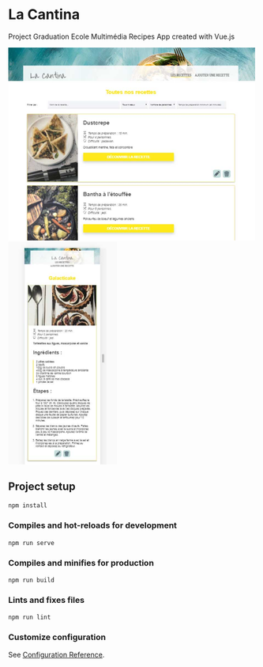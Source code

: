 # La Cantina
Project Graduation Ecole Multimédia 
Recipes App created with Vue.js

<img src="mockup.jpg" alt="" width="500px">
<img src="mobile.jpg" alt="" width="220px">

## Project setup
```
npm install
```

### Compiles and hot-reloads for development
```
npm run serve
```

### Compiles and minifies for production
```
npm run build
```

### Lints and fixes files
```
npm run lint
```

### Customize configuration
See [Configuration Reference](https://cli.vuejs.org/config/).
